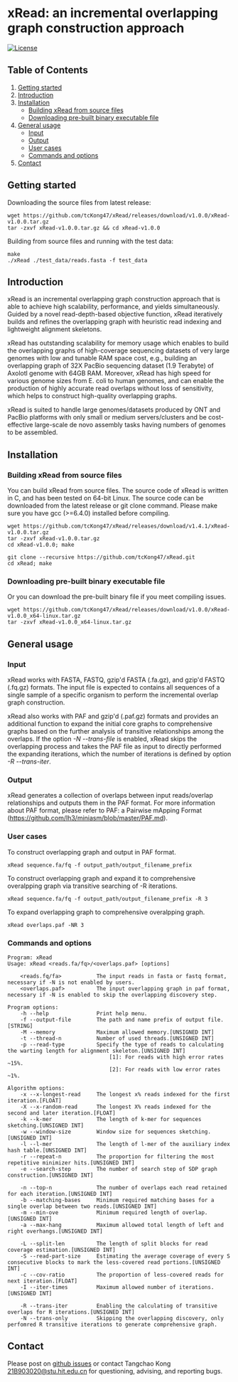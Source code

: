 # xRead: an incremental overlapping graph construction approach
[![License](https://img.shields.io/badge/License-MIT-black.svg)](https://github.com/yangao07/abPOA/blob/master/LICENSE)

## Table of Contents
1. [Getting started](#getting_stated)
2. [Introduction](#introduction)
3. [Installation](#installation)
    - [Building xRead from source files](#build_source)
    - [Downloading pre-built binary executable file](#build_binary)
4. [General usage](#general_usage)
    - [Input](#input)
    - [Output](#output)
    - [User cases](#user_cases)
    - [Commands and options](#commands_and_options)
5. [Contact](#contact)

## <a name="getting_stated"></a>Getting started

Downloading the source files from latest release:
```
wget https://github.com/tcKong47/xRead/releases/download/v1.0.0/xRead-v1.0.0.tar.gz
tar -zxvf xRead-v1.0.0.tar.gz && cd xRead-v1.0.0
```
Building from source files and running with the test data:
```
make
./xRead ./test_data/reads.fasta -f test_data
```

## <a name="introduction"></a>Introduction
xRead is an incremental overlapping graph construction approach that is able to achieve high scalability, performance, and yields simultaneously. Guided by a novel read-depth-based objective function, xRead iteratively builds and refines the overlapping graph with heuristic read indexing and lightweight alignment skeletons. 

xRead has outstanding scalability for memory usage which enables to build the overlapping graphs of high-coverage sequencing datasets of very large genomes with low and tunable RAM space cost, e.g., building an overlapping graph of 32X PacBio sequencing dataset (1.9 Terabyte) of Axolotl genome with 64GB RAM. Moreover, xRead has high speed for various genome sizes from E. coli to human genomes, and can enable the production of highly accurate read overlaps without loss of sensitivity, which helps to construct high-quality overlapping graphs. 

xRead is suited to handle large genomes/datasets produced by ONT and PacBio platforms with only small or medium servers/clusters and be cost-effective large-scale de novo assembly tasks having numbers of genomes to be assembled. 

## <a name="installation"></a>Installation
### <a name="build_source"></a>Building xRead from source files
You can build xRead from source files. The source code of xRead is written in C, and has been tested on 64-bit Linux. The source code can be downloaded from the latest release or git clone command. Please make sure you have gcc (>=6.4.0) installed before compiling.
```
wget https://github.com/tcKong47/xRead/releases/download/v1.4.1/xRead-v1.0.0.tar.gz
tar -zxvf xRead-v1.0.0.tar.gz
cd xRead-v1.0.0; make
```
```
git clone --recursive https://github.com/tcKong47/xRead.git
cd xRead; make
```

### <a name="build_binary"></a>Downloading pre-built binary executable file
Or you can download the pre-built binary file if you meet compiling issues.
```
wget https://github.com/tcKong47/xRead/releases/download/v1.0.0/xRead-v1.0.0_x64-linux.tar.gz
tar -zxvf xRead-v1.0.0_x64-linux.tar.gz
```

## <a name="general_usage"></a>General usage
### <a name="input"></a>Input
xRead works with FASTA, FASTQ, gzip'd FASTA (.fa.gz), and gzip'd FASTQ (.fq.gz) formats. The input file is expected to contains all sequences of a single sample of a specific organism to perform the incremental overlap graph construction.

xRead also works with PAF and gzip'd (.paf.gz) formats and provides an additional function to expand the initial core graphs to comprehensive graphs based on the further analysis of transitive relationships among the overlaps. If the option *-N --trans-file* is enabled, xRead skips the overlapping process and takes the PAF file as input to directly performed the expanding iterations, which the number of iterations is defined by option *-R --trans-iter*.

### <a name="output"></a>Output
xRead generates a collection of overlaps between input reads/overlap relationships and outputs them in the PAF format. For more information about PAF format, please refer to PAF: a Pairwise mApping Format (https://github.com/lh3/miniasm/blob/master/PAF.md).

### <a name="user_cases"></a>User cases
To construct overlapping graph and output in PAF format.
```
xRead sequence.fa/fq -f output_path/output_filename_prefix
```

To construct overlapping graph and expand it to comprehensive overalpping graph via transitive searching of -R iterations.
```
xRead sequence.fa/fq -f output_path/output_filename_prefix -R 3
```

To expand overlapping graph to comprehensive overalpping graph.
```
xRead overlaps.paf -NR 3
```

### <a name="commands_and_options"></a>Commands and options
```
Program: xRead
Usage: xRead <reads.fa/fq>/<overlaps.paf> [options]

    <reads.fq/fa>           The input reads in fasta or fastq format, necessary if -N is not enabled by users.
    <overlaps.paf>          The input overlapping graph in paf format, necessary if -N is enabled to skip the overlapping discovery step.
```
```
Program options:
    -h --help               Print help menu.
    -f --output-file        The path and name prefix of output file.[STRING]
    -M --memory             Maximum allowed memory.[UNSIGNED INT]
    -t --thread-n           Number of used threads.[UNSIGNED INT]
    -p --read-type          Specify the type of reads to calculating the warting length for alignment skeleton.[UNSIGNED INT]
                                [1]: For reads with high error rates ~15%.
                                [2]: For reads with low error rates ~1%.
```
```
Algorithm options:
    -x --x-longest-read     The longest x% reads indexed for the first iteration.[FLOAT]
    -X --x-random-read      The longest X% reads indexed for the second and later iteration.[FLOAT]
    -k --k-mer              The length of k-mer for sequences sketching.[UNSIGNED INT]
    -w --window-size        Window size for sequences sketching.[UNSIGNED INT]
    -l --l-mer              The length of l-mer of the auxiliary index hash table.[UNSIGNED INT]
    -r --repeat-n           The proportion for filtering the most repetitive minimizer hits.[UNSIGNED INT]
    -e --search-step        The number of search step of SDP graph construction.[UNSIGNED INT]
    
    -n --top-n              The number of overlaps each read retained for each iteration.[UNSIGNED INT]
    -b --matching-bases     Minimum required matching bases for a single overlap between two reads.[UNSIGNED INT]
    -m --min-ove            Minimum required length of overlap.[UNSIGNED INT]
    -a --max-hang           Maximum allowed total length of left and right overhangs.[UNSIGNED INT]
    
    -L --split-len          The length of split blocks for read coverage estimation.[UNSIGNED INT]
    -S --read-part-size     Estimating the average coverage of every S consecutive blocks to mark the less-covered read portions.[UNSIGNED INT]
    -c --cov-ratio          The proportion of less-covered reads for next iteration.[FLOAT]
    -I --iter-times         Maximum allowed number of iterations.[UNSIGNED INT]
    
    -R --trans-iter         Enabling the calculating of transitive overlaps for R iterations.[UNSIGNED INT]
    -N --trans-only         Skipping the overlapping discovery, only perfomred R transitive iterations to generate comprehensive graph.
```

## <a name="contact"></a>Contact
Please post on [github issues](https://github.com/tcKong47/xRead/issue) or contact Tangchao Kong 21B903020@stu.hit.edu.cn for questioning, advising, and reporting bugs.
